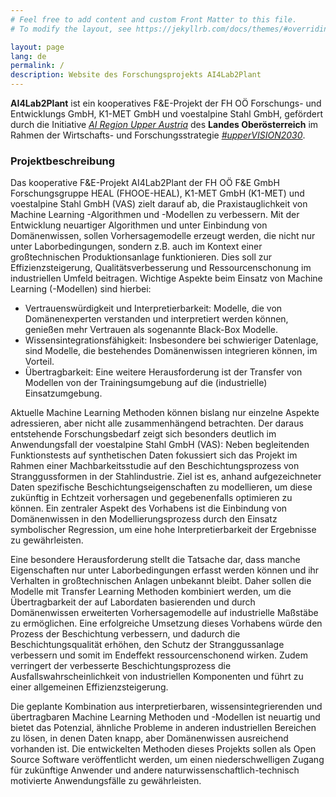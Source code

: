 ```yaml
---
# Feel free to add content and custom Front Matter to this file.
# To modify the layout, see https://jekyllrb.com/docs/themes/#overriding-theme-defaults

layout: page
lang: de
permalink: /
description: Website des Forschungsprojekts AI4Lab2Plant
---
```


**AI4Lab2Plant** ist ein kooperatives F&E-Projekt der FH OÖ Forschungs- und Entwicklungs GmbH, K1-MET GmbH und voestalpine Stahl GmbH, gefördert durch die Initiative *[AI Region Upper Austria][ffg]* des **Landes Oberösterreich** im Rahmen der Wirtschafts- und Forschungsstrategie *[#upperVISION2030][uv]*.

<h3>Projektbeschreibung</h3>

<p>
Das kooperative F&E-Projekt AI4Lab2Plant der FH OÖ F&E GmbH Forschungsgruppe HEAL (FHOOE-HEAL), K1-MET GmbH (K1-MET) und voestalpine Stahl GmbH (VAS) zielt darauf ab, die Praxistauglichkeit von Machine Learning -Algorithmen und -Modellen zu verbessern. Mit der Entwicklung neuartiger Algorithmen und unter Einbindung von Domänenwissen, sollen Vorhersagemodelle erzeugt werden, die nicht nur unter Laborbedingungen, sondern z.B. auch im Kontext einer großtechnischen Produktionsanlage funktionieren. Dies soll zur Effizienzsteigerung, Qualitätsverbesserung und Ressourcenschonung im industriellen Umfeld beitragen. Wichtige Aspekte beim Einsatz von Machine Learning (-Modellen) sind hierbei:
<ul>
<li>Vertrauenswürdigkeit und Interpretierbarkeit: Modelle, die von Domänenexperten verstanden und interpretiert werden können, genießen mehr Vertrauen als sogenannte Black-Box Modelle.</li>
<li>Wissensintegrationsfähigkeit: Insbesondere bei schwieriger Datenlage, sind Modelle, die bestehendes Domänenwissen integrieren können, im Vorteil.</li>
<li>Übertragbarkeit: Eine weitere Herausforderung ist der Transfer von Modellen von der Trainingsumgebung auf die (industrielle) Einsatzumgebung.</li>
</ul>
</p>
<p>
Aktuelle Machine Learning Methoden können bislang nur einzelne Aspekte adressieren, aber nicht alle zusammenhängend betrachten. Der daraus entstehende Forschungsbedarf zeigt sich besonders deutlich im Anwendungsfall der voestalpine Stahl GmbH (VAS): Neben begleitenden Funktionstests auf synthetischen Daten fokussiert sich das Projekt im Rahmen einer Machbarkeitsstudie auf den Beschichtungsprozess von Stranggussformen in der Stahlindustrie. Ziel ist es, anhand aufgezeichneter Daten spezifische Beschichtungseigenschaften zu modellieren, um diese zukünftig in Echtzeit vorhersagen und gegebenenfalls optimieren zu können. Ein zentraler Aspekt des Vorhabens ist die Einbindung von Domänenwissen in den Modellierungsprozess durch den Einsatz symbolischer Regression, um eine hohe Interpretierbarkeit der Ergebnisse zu gewährleisten.
</p>
<p>
Eine besondere Herausforderung stellt die Tatsache dar, dass manche Eigenschaften nur unter Laborbedingungen erfasst werden können und ihr Verhalten in großtechnischen Anlagen unbekannt bleibt. Daher sollen die Modelle mit Transfer Learning Methoden kombiniert werden, um die Übertragbarkeit der auf Labordaten basierenden und durch Domänenwissen erweiterten Vorhersagemodelle auf industrielle Maßstäbe zu ermöglichen. Eine erfolgreiche Umsetzung dieses Vorhabens würde den Prozess der Beschichtung verbessern, und dadurch die Beschichtungsqualität erhöhen, den Schutz der Stranggussanlage verbessern und somit im Endeffekt ressourcenschonend wirken. Zudem verringert der verbesserte Beschichtungsprozess die Ausfallswahrscheinlichkeit von industriellen Komponenten und führt zu einer allgemeinen Effizienzsteigerung.
</p>
<p>
Die geplante Kombination aus interpretierbaren, wissensintegrierenden und übertragbaren Machine Learning Methoden und -Modellen ist neuartig und bietet das Potenzial, ähnliche Probleme in anderen industriellen Bereichen zu lösen, in denen Daten knapp, aber Domänenwissen ausreichend vorhanden ist. Die entwickelten Methoden dieses Projekts sollen als Open Source Software veröffentlicht werden, um einen niederschwelligen Zugang für zukünftige Anwender und andere naturwissenschaftlich-technisch motivierte Anwendungsfälle zu gewährleisten.
</p>

[ffg]: https://www.ffg.at/AI-Region-UpperAustria
[uv]: https://www.uppervision.at/
